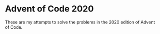 # Advent of Code 2020

These are my attempts to solve the problems in the 2020 edition of Advent of Code.
